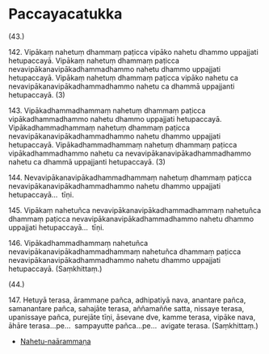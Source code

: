 

# Paccayacatukka






(43.)

142\. Vipākaṃ nahetuṃ dhammaṃ paṭicca vipāko nahetu dhammo uppajjati hetupaccayā. Vipākaṃ nahetuṃ dhammaṃ paṭicca nevavipākanavipākadhammadhammo nahetu dhammo uppajjati hetupaccayā. Vipākaṃ nahetuṃ dhammaṃ paṭicca vipāko nahetu ca nevavipākanavipākadhammadhammo nahetu ca dhammā uppajjanti hetupaccayā. (3)






143\. Vipākadhammadhammaṃ nahetuṃ dhammaṃ paṭicca vipākadhammadhammo nahetu dhammo uppajjati hetupaccayā. Vipākadhammadhammaṃ nahetuṃ dhammaṃ paṭicca nevavipākanavipākadhammadhammo nahetu dhammo uppajjati hetupaccayā. Vipākadhammadhammaṃ nahetuṃ dhammaṃ paṭicca vipākadhammadhammo nahetu ca nevavipākanavipākadhammadhammo nahetu ca dhammā uppajjanti hetupaccayā. (3)






144\. Nevavipākanavipākadhammadhammaṃ nahetuṃ dhammaṃ paṭicca nevavipākanavipākadhammadhammo nahetu dhammo uppajjati hetupaccayā…  tīṇi.






145\. Vipākaṃ nahetuñca nevavipākanavipākadhammadhammaṃ nahetuñca dhammaṃ paṭicca nevavipākanavipākadhammadhammo nahetu dhammo uppajjati hetupaccayā…  tīṇi.






146\. Vipākadhammadhammaṃ nahetuñca nevavipākanavipākadhammadhammaṃ nahetuñca dhammaṃ paṭicca nevavipākanavipākadhammadhammo nahetu dhammo uppajjati hetupaccayā. (Saṃkhittaṃ.)






(44.)

147\. Hetuyā terasa, ārammaṇe pañca, adhipatiyā nava, anantare pañca, samanantare pañca, sahajāte terasa, aññamaññe satta, nissaye terasa, upanissaye pañca, purejāte tīṇi, āsevane dve, kamme terasa, vipāke nava, āhāre terasa…pe…  sampayutte pañca…pe…  avigate terasa. (Saṃkhittaṃ.)

* [Nahetu-naārammaṇa](Paccayacatukka/Nahetu-naarammana.md)




